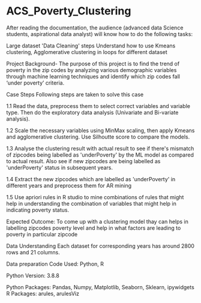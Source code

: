 # ACS_Poverty_Clustering

After reading the documentation, the audience (advanced data Science students, aspirational data analyst) will know how to do the following tasks:

Large dataset 'Data Cleaning' steps
Understand how to use Kmeans clustering, Agglomerative clustering in loops for different dataset

Project Background- The purpose of this project is to find the trend of poverty in the zip codes by analyzing various demographic variables through machine learning techniques and identify which zip codes fall ‘under poverty’ criteria.

Case Steps
Following steps are taken to solve this case

1.1 Read the data, preprocess them to select correct variables and variable type. Then do the exploratory data analysis (Univariate and Bi-variate analysis).

1.2 Scale the necessary variables using MinMax scaling, then apply Kmeans and agglomerative clustering. Use Silhoutte score to compare the models. 

1.3 Analyse the clustering result with actual result to see if there's mismatch of zipcodes being labelled as 'underPoverty' by the ML model as compared to actual result. Also see if new zipcodes are being labelled as 'underPoverty' status in subsequent years. 

1.4 Extract the new zipcodes which are labelled as 'underPoverty' in different years and preprocess them for AR mining

1.5 Use apriori rules in R studio to mine combinations of rules that might help in understanding the combination of variables that might help in indicating poverty status. 


Expected Outcome:
To come up with a clustering model thay can helps in labelling zipcodes poverty level and help in what factors are leading to poverty in particular zipcode

Data Understanding
Each dataset for corresponding years has around 2800 rows and 21 columns.

Data preparation
Code Used: Python, R

Python Version: 3.8.8

Python Packages: Pandas, Numpy, Matplotlib, Seaborn, Sklearn, ipywidgets
R Packages: arules, arulesViz

